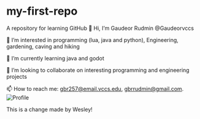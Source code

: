 # my-first-repo
A repository for learning GitHub
👋 Hi, I’m Gaudeor Rudmin @Gaudeorvccs

👀 I’m interested in programming (lua, java and python), Engineering, gardening, caving and hiking

🌱 I’m currently learning java and godot

💞️ I’m looking to collaborate on interesting programming and engineering projects

📫 How to reach me: gbr257@email.vccs.edu, gbrrudmin@gmail.com.
![Profile](https://github.com/Gaudeorvccs/my-first-repo/assets/148264022/ea428bef-0e89-4d3a-bb04-39b8b2437c30)

This is a change made by Wesley!
